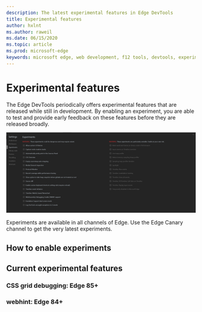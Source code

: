 ```yaml
---
description: The latest experimental features in Edge DevTools
title: Experimental features
author: hxlnt
ms.author: raweil
ms.date: 06/15/2020
ms.topic: article
ms.prod: microsoft-edge
keywords: microsoft edge, web development, f12 tools, devtools, experiment
---
```


# Experimental features

The Edge DevTools periodically offers experimental features that are released while still in development. By enabling an experiment, you are able to test and provide early feedback on these features before they are released broadly.

![List of experiments in DevTools Settings](./media/experiments-devtools.png)

Experiments are available in all channels of Edge. Use the Edge Canary channel to get the very latest experiments.

## How to enable experiments

## Current experimental features

### CSS grid debugging: Edge 85+

### webhint: Edge 84+